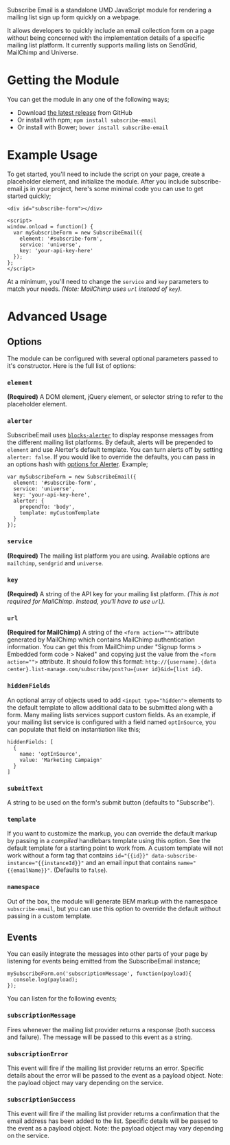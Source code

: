 Subscribe Email is a standalone UMD JavaScript module for rendering a mailing list sign up form quickly on a webpage.

It allows developers to quickly include an email collection form on a page without being concerned with the implementation details of a specific mailing list platform. It currently supports mailing lists on SendGrid, MailChimp and Universe.

# Getting the Module
You can get the module in any one of the following ways;
- Download [the latest release](https://github.com/blocks/subscribe-email/releases) from GitHub
- Or install with npm; `npm install subscribe-email`
- Or install with Bower; `bower install subscribe-email`

# Example Usage
To get started, you'll need to include the script on your page, create a placeholder element, and initialize the module. After you include subscribe-email.js in your project, here's some minimal code you can use to get started quickly;

```
<div id="subscribe-form"></div>
```


```
<script>
window.onload = function() {
  var mySubscribeForm = new SubscribeEmail({
    element: '#subscribe-form',
    service: 'universe',
    key: 'your-api-key-here'
  });
};
</script>
```

At a minimum, you'll need to change the `service` and `key` parameters to match your needs. *(Note: MailChimp uses `url` instead of `key`).*

# Advanced Usage

## Options
The module can be configured with several optional parameters passed to it's constructor. Here is the full list of options:

### `element`
**(Required)** A DOM element, jQuery element, or selector string to refer to the placeholder element.

### `alerter`
SubscribeEmail uses [`blocks-alerter`](https://github.com/blocks/alerter) to display response messages from the different mailing list platforms. By default, alerts will be prepended to `element` and use Alerter's default template. You can turn alerts off by setting `alerter: false`. If you would like to override the defaults, you can pass in an options hash with [options for Alerter](https://github.com/blocks/alerter#options). Example;

```
var mySubscribeForm = new SubscribeEmail({
  element: '#subscribe-form',
  service: 'universe',
  key: 'your-api-key-here',
  alerter: {
    prependTo: 'body',
    template: myCustomTemplate
  }
});
```

### `service`
**(Required)** The mailing list platform you are using. Available options are `mailchimp`, `sendgrid` and `universe`.

### `key`
**(Required)** A string of the API key for your mailing list platform. *(This is not required for MailChimp. Instead, you'll have to use `url`).*

### `url`
**(Required for MailChimp)** A string of the `<form action="">` attribute generated by MailChimp which contains MailChimp authentication information. You can get this from MailChimp under "Signup forms > Embedded form code > Naked" and copying just the value from the `<form action="">` attribute. It should follow this format: `http://{username}.{data center}.list-manage.com/subscribe/post?u={user id}&id={list id}`.

### `hiddenFields`
An optional array of objects used to add `<input type="hidden">` elements to the default template to allow additional data to be submitted along with a form. Many mailing lists services support custom fields. As an example, if your mailing list service is configured with a field named `optInSource`, you can populate that field on instantiation like this;

```
hiddenFields: [
  {
    name: 'optInSource',
    value: 'Marketing Campaign'
  }
]
```

### `submitText`
A string to be used on the form's submit button (defaults to "Subscribe").

### `template`
If you want to customize the markup, you can override the default markup by passing in a *compiled* handlebars template using this option. See the default template for a starting point to work from. A custom template will not work without a form tag that contains `id="{{id}}" data-subscribe-instance="{{instanceId}}"` and an email input that contains `name="{{emailName}}"`. (Defaults to `false`).

### `namespace`
Out of the box, the module will generate BEM markup with the namespace `subscribe-email`, but you can use this option to override the default without passing in a custom template.

## Events
You can easily integrate the messages into other parts of your page by listening for events being emitted from the SubscribeEmail instance;

```
mySubscribeForm.on('subscriptionMessage', function(payload){
  console.log(payload);
});
```

You can listen for the following events;

### `subscriptionMessage`
Fires whenever the mailing list provider returns a response (both success and failure). The message will be passed to this event as a string.

### `subscriptionError`
This event will fire if the mailing list provider returns an error. Specific details about the error will be passed to the event as a payload object. Note: the payload object may vary depending on the service.

### `subscriptionSuccess`
This event will fire if the mailing list provider returns a confirmation that the email address has been added to the list. Specific details will be passed to the event as a payload object. Note: the payload object may vary depending on the service.
